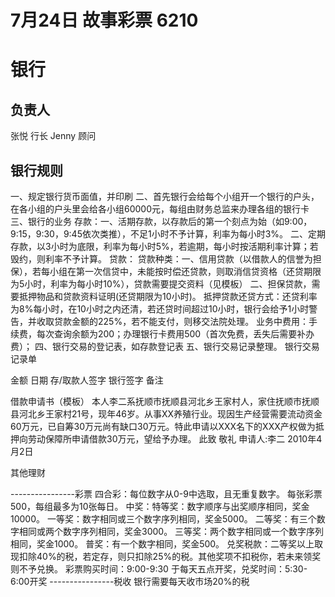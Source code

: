 7月24日
故事彩票
6210
========

﻿银行
========

负责人
--------------------------------
张悦  行长
Jenny 顾问 


银行规则
--------------------------------
一、规定银行货币面值，并印刷
二、首先银行会给每个小组开一个银行的户头，在各小组的户头里会给各小组60000元，每组由财务总监来办理各组的银行卡
三、银行的业务
存款：一、活期存款，以存款后的第一个刻点为始（如9:00，9:15，9:30，9:45依次类推），不足1小时不予计算，利率为每小时3%。
二、定期存款，以3小时为底限，利率为每小时5%，若逾期，每小时按活期利率计算；若毁约，则利率不予计算。
贷款：
贷款种类：一、信用贷款（以借款人的信誉为担保），若每小组在第一次信贷中，未能按时偿还贷款，则取消信贷资格（还贷期限为5小时，利率为每小时10%），贷款需要提交资料（见模板）
二、担保贷款，需要抵押物品和贷款资料证明(还贷期限为10小时)。
抵押贷款还贷方式：还贷利率为8%每小时，在10小时之内还清，若还贷时间超过10小时，银行会给予1小时警告，并收取贷款金额的225%，若不能支付，则移交法院处理。
业务中费用：手续费，每次查询余额为200；办理银行卡费用500（首次免费，丢失后需要补办费）；
四、银行交易的登记表，如存款登记表
五、银行交易记录整理。
银行交易记录单
    
金额	日期	存/取款人签字	银行签字	备注
				
				
				
				
				
借款申请书（模板）
本人李二系抚顺市抚顺县河北乡王家村人，家住抚顺市抚顺县河北乡王家村21号，现年46岁。从事XX养殖行业。现因生产经营需要流动资金60万元，已自筹30万元尚有缺口30万元。特此申请以XXX名下的XXX产权做为抵押向劳动保障所申请借款30万元，望给予办理。 
此致 
敬礼 
申请人:李二 
2010年4月2日




其他理财

----------------彩票
四合彩：每位数字从0-9中选取，且无重复数字。
每张彩票500，每组最多为10张每日。
中奖：特等奖：数字顺序与出奖顺序相同，奖金10000。
  一等奖：数字相同或三个数字序列相同，奖金5000。
  二等奖：有三个数字相同或两个数字序列相同，奖金3000。
  三等奖：两个数字相同或一个数字序列相同，奖金1000。
  普奖：有一个数字相同，奖金500。
兑奖税款：二等奖以上取现扣除40%的税，若定存，则只扣除25%的税。其他奖项不扣税你，若未来领奖则不予兑换。
彩票购买时间：9:00-9:30
于每天五点开奖，兑奖时间：5:30-6:00开奖
----------------税收
银行需要每天收市场20%的税